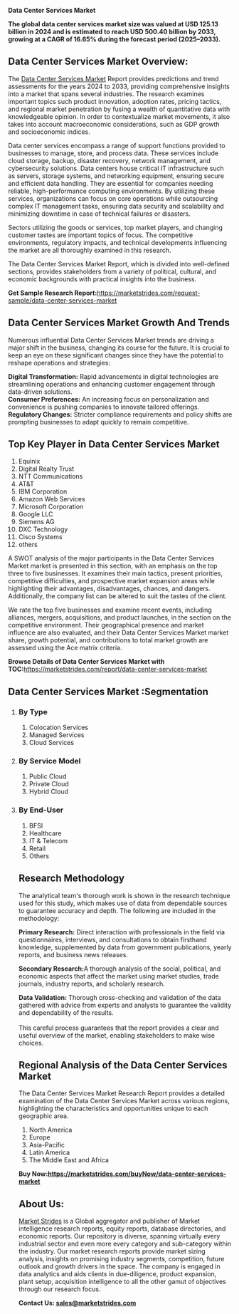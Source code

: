 <p><strong>Data Center Services Market</strong></p>
<p><strong>The global data center services market size was valued at USD 125.13 billion in 2024 and is estimated to reach USD 500.40 billion by 2033, growing at a CAGR of 16.65% during the forecast period (2025–2033).</strong></p>
<h2>Data Center Services Market Overview:</h2>
<p>The <a href=https://marketstrides.com/report/data-center-services-market>Data Center Services Market</a> Report provides predictions and trend assessments for the years 2024 to 2033, providing comprehensive insights into a market that spans several industries. The research examines important topics such product innovation, adoption rates, pricing tactics, and regional market penetration by fusing a wealth of quantitative data with knowledgeable opinion. In order to contextualize market movements, it also takes into account macroeconomic considerations, such as GDP growth and socioeconomic indices.</p>
<p>Data center services encompass a range of support functions provided to businesses to manage, store, and process data. These services include cloud storage, backup, disaster recovery, network management, and cybersecurity solutions. Data centers house critical IT infrastructure such as servers, storage systems, and networking equipment, ensuring secure and efficient data handling. They are essential for companies needing reliable, high-performance computing environments. By utilizing these services, organizations can focus on core operations while outsourcing complex IT management tasks, ensuring data security and scalability and minimizing downtime in case of technical failures or disasters.</p>
<p>Sectors utilizing the goods or services, top market players, and changing customer tastes are important topics of focus. The competitive environments, regulatory impacts, and technical developments influencing the market are all thoroughly examined in this research.</p>
<p>The Data Center Services Market Report, which is divided into well-defined sections, provides stakeholders from a variety of political, cultural, and economic backgrounds with practical insights into the business.</p>
<p><strong>Get Sample Research Report:</strong><a href=https://marketstrides.com/request-sample/data-center-services-market>https://marketstrides.com/request-sample/data-center-services-market</a></p>
<h2>Data Center Services Market Growth And Trends</h2>
<p>Numerous influential Data Center Services Market trends are driving a major shift in the business, changing its course for the future. It is crucial to keep an eye on these significant changes since they have the potential to reshape operations and strategies:</p>
<p><strong>Digital Transformation:</strong> Rapid advancements in digital technologies are streamlining operations and enhancing customer engagement through data-driven solutions.<br /><strong>Consumer Preferences:</strong> An increasing focus on personalization and convenience is pushing companies to innovate tailored offerings.<br /><strong>Regulatory Changes:</strong> Stricter compliance requirements and policy shifts are prompting businesses to adapt quickly to remain competitive.</p>
<h2>Top Key Player in Data Center Services Market</h2>
<p><ol>
<li>Equinix</a></li>
<li>Digital Realty Trust</li>
<li>NTT Communications</li>
<li>AT&amp;T</li>
<li>IBM Corporation</li>
<li>Amazon Web Services</li>
<li>Microsoft Corporation</li>
<li>Google LLC</li>
<li>Siemens AG</li>
<li>DXC Technology</li>
<li>Cisco Systems</li>
<li>others</li>
</ol></p>
<p>A SWOT analysis of the major participants in the Data Center Services Market market is presented in this section, with an emphasis on the top three to five businesses. It examines their main tactics, present priorities, competitive difficulties, and prospective market expansion areas while highlighting their advantages, disadvantages, chances, and dangers. Additionally, the company list can be altered to suit the tastes of the client.</p>
<p>We rate the top five businesses and examine recent events, including alliances, mergers, acquisitions, and product launches, in the section on the competitive environment. Their geographical presence and market influence are also evaluated, and their Data Center Services Market market share, growth potential, and contributions to total market growth are assessed using the Ace matrix criteria.</p>
<p><strong>Browse Details of Data Center Services Market with TOC:</strong><a href=https://marketstrides.com/report/data-center-services-market>https://marketstrides.com/report/data-center-services-market</a></p>
<h2>Data Center Services Market :Segmentation</h2>
<p><ol>
<li>
<h3>By Type</h3>
<ol>
<li>Colocation Services</li>
<li>Managed Services</li>
<li>Cloud Services</li>
</ol>
</li>
<li>
<h3>By Service Model</h3>
<ol>
<li>Public Cloud</li>
<li>Private Cloud</li>
<li>Hybrid Cloud</li>
</ol>
</li>
<li>
<h3>By End-User</h3>
<ol>
<li>BFSI</li>
<li>Healthcare</li>
<li>IT &amp; Telecom</li>
<li>Retail</li>
<li>Others</li>
</ol>
</li></p>
<h2>Research Methodology</h2>
<p>The analytical team's thorough work is shown in the research technique used for this study, which makes use of data from dependable sources to guarantee accuracy and depth. The following are included in the methodology:</p>
<p><strong>Primary Research:</strong> Direct interaction with professionals in the field via questionnaires, interviews, and consultations to obtain firsthand knowledge, supplemented by data from government publications, yearly reports, and business news releases.</p>
<p><strong>Secondary Research:</strong>A thorough analysis of the social, political, and economic aspects that affect the market using market studies, trade journals, industry reports, and scholarly research.</p>
<p><strong>Data Validation:</strong> Thorough cross-checking and validation of the data gathered with advice from experts and analysts to guarantee the validity and dependability of the results. <br /><br />This careful process guarantees that the report provides a clear and useful overview of the market, enabling stakeholders to make wise choices.</p>
<h2>Regional Analysis of the Data Center Services Market</h2>
<p>The Data Center Services Market Research Report provides a detailed examination of the Data Center Services Market across various regions, highlighting the characteristics and opportunities unique to each geographic area.</p>
<p><ol>
<li>North America</li>
<li>Europe</li>
<li>Asia-Pacific</li>
<li>Latin America</li>
<li>The Middle East and Africa</li>
</ol></p>
<p><strong>Buy Now:<a href=https://marketstrides.com/buyNow/data-center-services-market?price=single_price>https://marketstrides.com/buyNow/data-center-services-market</a></strong></p>
<h2>About Us:</h2>
<p><a href=https://marketstrides.com/>Market Strides</a> is a Global aggregator and publisher of Market intelligence research reports, equity reports, database directories, and economic reports. Our repository is diverse, spanning virtually every industrial sector and even more every category and sub-category within the industry. Our market research reports provide market sizing analysis, insights on promising industry segments, competition, future outlook and growth drivers in the space. The company is engaged in data analytics and aids clients in due-diligence, product expansion, plant setup, acquisition intelligence to all the other gamut of objectives through our research focus.</p>
<p><strong>Contact Us: <a href=mailto:sales@marketstrides.com>sales@marketstrides.com</a></strong></p>
